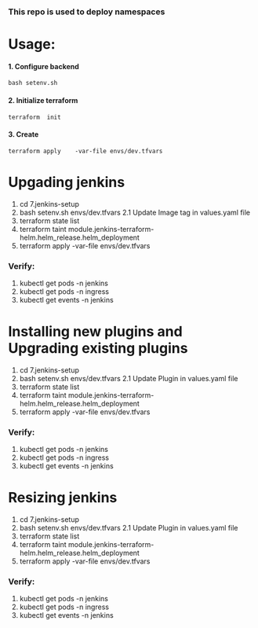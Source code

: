 ### This repo is used to deploy namespaces


# Usage: 

#### 1. Configure backend
```
bash setenv.sh
```

#### 2. Initialize terraform 
```
terraform  init 
```
#### 3. Create 
```
terraform apply    -var-file envs/dev.tfvars      
```


# Upgading jenkins 
1. cd 7.jenkins-setup
2. bash setenv.sh  envs/dev.tfvars 
2.1 Update Image tag in values.yaml file
3. terraform state list 
4. terraform taint module.jenkins-terraform-helm.helm_release.helm_deployment
5. terraform apply -var-file envs/dev.tfvars 

### Verify:
1. kubectl get pods -n jenkins 
2. kubectl get pods -n ingress 
3. kubectl get events -n jenkins 



# Installing new plugins and Upgrading existing plugins
1. cd 7.jenkins-setup
2. bash setenv.sh  envs/dev.tfvars 
2.1 Update Plugin  in values.yaml file
3. terraform state list 
4. terraform taint module.jenkins-terraform-helm.helm_release.helm_deployment
5. terraform apply -var-file envs/dev.tfvars 

### Verify:
1. kubectl get pods -n jenkins 
2. kubectl get pods -n ingress 
3. kubectl get events -n jenkins 



# Resizing jenkins
1. cd 7.jenkins-setup
2. bash setenv.sh  envs/dev.tfvars 
2.1 Update Plugin  in values.yaml file
3. terraform state list 
4. terraform taint module.jenkins-terraform-helm.helm_release.helm_deployment
5. terraform apply -var-file envs/dev.tfvars 

### Verify:
1. kubectl get pods -n jenkins 
2. kubectl get pods -n ingress 
3. kubectl get events -n jenkins 